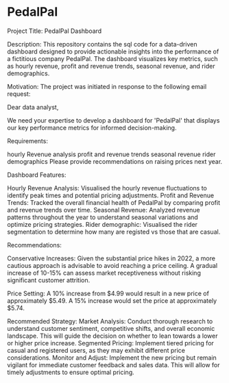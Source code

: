 # PedalPal
Project Title: PedalPal Dashboard

Description:
This repository contains the sql code for a data-driven dashboard designed to provide actionable insights into the performance of a fictitious company PedalPal. The dashboard visualizes key metrics, such as hourly revenue, profit and revenue trends, seasonal revenue, and rider demographics.

Motivation:
The project was initiated in response to the following email request:

Dear data analyst,

We need your expertise to develop a dashboard for 'PedalPal' that displays our key performance metrics for informed decision-making.

Requirements:

hourly Revenue analysis
profit and revenue trends
seasonal revenue
rider demographics
Please provide recommendations on raising prices next year.

Dashboard Features:

Hourly Revenue Analysis: Visualised the hourly revenue fluctuations to identify peak times and potential pricing adjustments.
Profit and Revenue Trends: Tracked the overall financial health of PedalPal by comparing profit and revenue trends over time.
Seasonal Revenue: Analyzed revenue patterns throughout the year to understand seasonal variations and optimize pricing strategies.
Rider demographic: Visualised the rider segmentation to determine how many are registed vs those that are casual.

Recommendations:

Conservative Increases: Given the substantial price hikes in 2022, a more cautious approach is advisable to avoid reaching a price ceiling. A gradual increase of 10-15% can assess market receptiveness without risking significant customer attrition.

Price Setting:
A 10% increase from $4.99 would result in a new price of approximately $5.49.
A 15% increase would set the price at approximately $5.74.

Recommended Strategy:
Market Analysis: Conduct thorough research to understand customer sentiment, competitive shifts, and overall economic landscape. This will guide the decision on whether to lean towards a lower or higher price increase.
Segmented Pricing: Implement tiered pricing for casual and registered users, as they may exhibit different price considerations.
Monitor and Adjust: Implement the new pricing but remain vigilant for immediate customer feedback and sales data. This will allow for timely adjustments to ensure optimal pricing.
